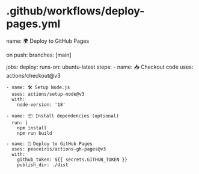 # .github/workflows/deploy-pages.yml
name: 🌍 Deploy to GitHub Pages

on
  push:
    branches: [main]

jobs:
  deploy:
    runs-on: ubuntu-latest
    steps:
    - name: 📥 Checkout code
      uses: actions/checkout@v3

    - name: 🛠 Setup Node.js
      uses: actions/setup-node@v3
      with:
        node-version: '18'

    - name: 📦 Install dependencies (optional)
      run: |
        npm install
        npm run build

    - name: 🚀 Deploy to GitHub Pages
      uses: peaceiris/actions-gh-pages@v3
      with:
        github_token: ${{ secrets.GITHUB_TOKEN }}
        publish_dir: ./dist
